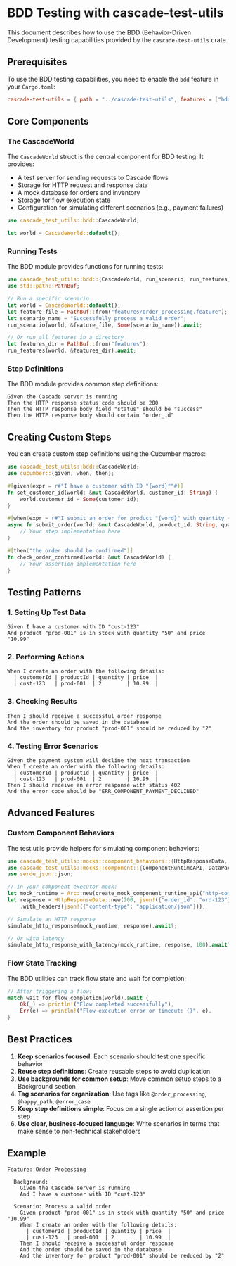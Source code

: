 # BDD Testing with cascade-test-utils

This document describes how to use the BDD (Behavior-Driven Development) testing capabilities provided by the `cascade-test-utils` crate.

## Prerequisites

To use the BDD testing capabilities, you need to enable the `bdd` feature in your `Cargo.toml`:

```toml
cascade-test-utils = { path = "../cascade-test-utils", features = ["bdd"] }
```

## Core Components

### The CascadeWorld

The `CascadeWorld` struct is the central component for BDD testing. It provides:

- A test server for sending requests to Cascade flows
- Storage for HTTP request and response data
- A mock database for orders and inventory
- Storage for flow execution state
- Configuration for simulating different scenarios (e.g., payment failures)

```rust
use cascade_test_utils::bdd::CascadeWorld;

let world = CascadeWorld::default();
```

### Running Tests

The BDD module provides functions for running tests:

```rust
use cascade_test_utils::bdd::{CascadeWorld, run_scenario, run_features};
use std::path::PathBuf;

// Run a specific scenario
let world = CascadeWorld::default();
let feature_file = PathBuf::from("features/order_processing.feature");
let scenario_name = "Successfully process a valid order";
run_scenario(world, &feature_file, Some(scenario_name)).await;

// Or run all features in a directory
let features_dir = PathBuf::from("features");
run_features(world, &features_dir).await;
```

### Step Definitions

The BDD module provides common step definitions:

```gherkin
Given the Cascade server is running
Then the HTTP response status code should be 200
Then the HTTP response body field "status" should be "success"
Then the HTTP response body should contain "order_id"
```

## Creating Custom Steps

You can create custom step definitions using the Cucumber macros:

```rust
use cascade_test_utils::bdd::CascadeWorld;
use cucumber::{given, when, then};

#[given(expr = r#"I have a customer with ID "{word}""#)]
fn set_customer_id(world: &mut CascadeWorld, customer_id: String) {
    world.customer_id = Some(customer_id);
}

#[when(expr = r#"I submit an order for product "{word}" with quantity {int}"#)]
async fn submit_order(world: &mut CascadeWorld, product_id: String, quantity: i32) {
    // Your step implementation here
}

#[then("the order should be confirmed")]
fn check_order_confirmed(world: &mut CascadeWorld) {
    // Your assertion implementation here
}
```

## Testing Patterns

### 1. Setting Up Test Data

```gherkin
Given I have a customer with ID "cust-123"
And product "prod-001" is in stock with quantity "50" and price "10.99"
```

### 2. Performing Actions

```gherkin
When I create an order with the following details:
  | customerId | productId | quantity | price  |
  | cust-123   | prod-001  | 2        | 10.99  |
```

### 3. Checking Results

```gherkin
Then I should receive a successful order response
And the order should be saved in the database
And the inventory for product "prod-001" should be reduced by "2"
```

### 4. Testing Error Scenarios

```gherkin
Given the payment system will decline the next transaction
When I create an order with the following details:
  | customerId | productId | quantity | price  |
  | cust-123   | prod-001  | 2        | 10.99  |
Then I should receive an error response with status 402
And the error code should be "ERR_COMPONENT_PAYMENT_DECLINED"
```

## Advanced Features

### Custom Component Behaviors

The test utils provide helpers for simulating component behaviors:

```rust
use cascade_test_utils::mocks::component_behaviors::{HttpResponseData, simulate_http_response};
use cascade_test_utils::mocks::component::{ComponentRuntimeAPI, DataPacket};
use serde_json::json;

// In your component executor mock:
let mock_runtime = Arc::new(create_mock_component_runtime_api("http-component"));
let response = HttpResponseData::new(200, json!({"order_id": "ord-123"}))
    .with_headers(json!({"content-type": "application/json"}));

// Simulate an HTTP response
simulate_http_response(mock_runtime, response).await?;

// Or with latency
simulate_http_response_with_latency(mock_runtime, response, 100).await?;
```

### Flow State Tracking

The BDD utilities can track flow state and wait for completion:

```rust
// After triggering a flow:
match wait_for_flow_completion(world).await {
    Ok(_) => println!("Flow completed successfully"),
    Err(e) => println!("Flow execution error or timeout: {}", e),
}
```

## Best Practices

1. **Keep scenarios focused**: Each scenario should test one specific behavior
2. **Reuse step definitions**: Create reusable steps to avoid duplication
3. **Use backgrounds for common setup**: Move common setup steps to a Background section
4. **Tag scenarios for organization**: Use tags like `@order_processing`, `@happy_path`, `@error_case`
5. **Keep step definitions simple**: Focus on a single action or assertion per step
6. **Use clear, business-focused language**: Write scenarios in terms that make sense to non-technical stakeholders

## Example

```gherkin
Feature: Order Processing

  Background:
    Given the Cascade server is running
    And I have a customer with ID "cust-123"
    
  Scenario: Process a valid order
    Given product "prod-001" is in stock with quantity "50" and price "10.99"
    When I create an order with the following details:
      | customerId | productId | quantity | price  |
      | cust-123   | prod-001  | 2        | 10.99  |
    Then I should receive a successful order response
    And the order should be saved in the database
    And the inventory for product "prod-001" should be reduced by "2"
``` 